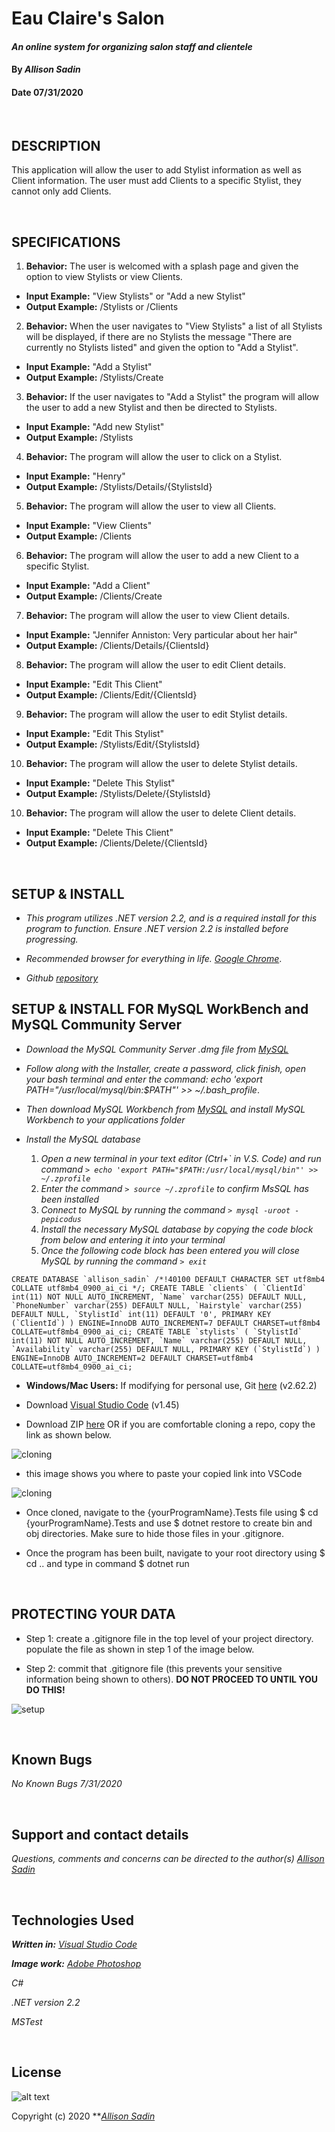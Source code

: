 # Eau Claire's Salon

#### _An online system for organizing salon staff and clientele_	

#### By _**Allison Sadin**_
#### Date 07/31/2020

<br>

## **DESCRIPTION**

This application will allow the user to add Stylist information as well as Client information. The user must add Clients to a specific Stylist, they cannot only add Clients.

<br>

 ## **SPECIFICATIONS**

1. **Behavior:** The user is welcomed with a splash page and given the option to view Stylists or view Clients.
* **Input Example:** "View Stylists" or "Add a new Stylist"
* **Output Example:** /Stylists or /Clients 

2. **Behavior:** When the user navigates to "View Stylists" a list of all Stylists will be displayed, if there are no Stylists the message "There are currently no Stylists listed" and given the option to "Add a Stylist".
* **Input Example:** "Add a Stylist"
* **Output Example:** /Stylists/Create

3. **Behavior:** If the user navigates to "Add a Stylist" the program will allow the user to add a new Stylist and then be directed to Stylists.
* **Input Example:** "Add new Stylist"
* **Output Example:** /Stylists

4. **Behavior:** The program will allow the user to click on a Stylist.
* **Input Example:** "Henry"
* **Output Example:** /Stylists/Details/{StylistsId}

5. **Behavior:** The program will allow the user to view all Clients.
* **Input Example:** "View Clients"
* **Output Example:** /Clients

6. **Behavior:** The program will allow the user to add a new Client to a specific Stylist.
* **Input Example:** "Add a Client"
* **Output Example:** /Clients/Create

7. **Behavior:** The program will allow the user to view Client details.
* **Input Example:** "Jennifer Anniston: Very particular about her hair"
* **Output Example:** /Clients/Details/{ClientsId}

8. **Behavior:** The program will allow the user to edit Client details.
* **Input Example:** "Edit This Client"
* **Output Example:** /Clients/Edit/{ClientsId}

9. **Behavior:** The program will allow the user to edit Stylist details.
* **Input Example:** "Edit This Stylist"
* **Output Example:** /Stylists/Edit/{StylistsId}

10. **Behavior:** The program will allow the user to delete Stylist details.
* **Input Example:** "Delete This Stylist"
* **Output Example:** /Stylists/Delete/{StylistsId}

10. **Behavior:** The program will allow the user to delete Client details.
* **Input Example:** "Delete This Client"
* **Output Example:** /Clients/Delete/{ClientsId}




<br>

## **SETUP & INSTALL**

* _This program utilizes .NET version 2.2, and is a required install for this program to function. Ensure .NET version 2.2 is installed before progressing._

*  _Recommended browser for everything in life. [Google Chrome](https://www.google.com/chrome/)_.

*  _Github [repository](https://github.com/aesadin/HairSalon.Solution.git)_

## **SETUP & INSTALL FOR MySQL WorkBench and MySQL Community Server**

* _Download the MySQL Community Server .dmg file from [MySQL](https://dev.mysql.com/downloads/file/?id=484914)_

*  _Follow along with the Installer, create a password, click finish, open your bash terminal and enter the command: echo 'export PATH="/usr/local/mysql/bin:$PATH"' >> ~/.bash_profile_.

*  _Then download MySQL Workbench from [MySQL](https://dev.mysql.com/downloads/file/?id=484391) and install MySQL Workbench to your applications folder_

* _Install the MySQL database_
  1. _Open a new terminal in your text editor (Ctrl+\` in V.S. Code) and run command `> echo 'export PATH="$PATH:/usr/local/mysql/bin"' >> ~/.zprofile`_
  2. _Enter the command `> source ~/.zprofile` to confirm MsSQL has been installed_
  3. _Connect to MySQL by running the command `> mysql -uroot -pepicodus`_
  4. _Install the necessary MySQL database by copying the code block from below and entering it into your terminal_
  5. _Once the following code block has been entered you will close MySQL by running the command `> exit`_

```CREATE DATABASE `allison_sadin` /*!40100 DEFAULT CHARACTER SET utf8mb4 COLLATE utf8mb4_0900_ai_ci */;
CREATE TABLE `clients` (
`ClientId` int(11) NOT NULL AUTO_INCREMENT,
`Name` varchar(255) DEFAULT NULL,
`PhoneNumber` varchar(255) DEFAULT NULL,
`Hairstyle` varchar(255) DEFAULT NULL,
`StylistId` int(11) DEFAULT '0',
PRIMARY KEY (`ClientId`)
) ENGINE=InnoDB AUTO_INCREMENT=7 DEFAULT CHARSET=utf8mb4 COLLATE=utf8mb4_0900_ai_ci;
CREATE TABLE `stylists` (
`StylistId` int(11) NOT NULL AUTO_INCREMENT,
`Name` varchar(255) DEFAULT NULL,
`Availability` varchar(255) DEFAULT NULL,
PRIMARY KEY (`StylistId`)
) ENGINE=InnoDB AUTO_INCREMENT=2 DEFAULT CHARSET=utf8mb4 COLLATE=utf8mb4_0900_ai_ci; ```




*  **Windows/Mac Users:** If modifying for personal use, Git [here](https://git-scm.com/downloads/) (v2.62.2)

* Download [Visual Studio Code](https://code.visualstudio.com/) (v1.45)

* Download ZIP [here](https://github.com/aesadin/HairSalon.Solution.git) OR if you are comfortable cloning a repo, copy the link as shown below.

![cloning](https://coding-assets.s3-us-west-2.amazonaws.com/img/clone.gif "How to clone repo")

* this image shows you where to paste your copied link into VSCode

![cloning](https://coding-assets.s3-us-west-2.amazonaws.com/img/clone-github2.gif "Cloning from Github within VSCode")

* Once cloned, navigate to the {yourProgramName}.Tests file using $ cd {yourProgramName}.Tests and use $ dotnet restore to create bin and obj directories. Make sure to hide those files in your .gitignore.

* Once the program has been built, navigate to your root directory using $ cd .. and type in command $ dotnet run

<br>

## **PROTECTING YOUR DATA**

* Step 1: create a .gitignore file in the top level of your project directory. populate the file as shown in step 1 of the image below.

* Step 2: commit that .gitignore file (this prevents your sensitive information being shown to others). **DO NOT PROCEED TO UNTIL YOU DO THIS!**


![setup](https://coding-assets.s3-us-west-2.amazonaws.com/img/readme-image.jpg "Set up instructions")


<br>

## **Known Bugs**

 _No Known Bugs 7/31/2020_

<br>

## **Support and contact details**

_Questions, comments and concerns can be directed to the author(s) [Allison Sadin](aesadin@gmail.com)_

<br>

## **Technologies Used**

_**Written in:** [Visual Studio Code](https://code.visualstudio.com/)_

_**Image work:** [Adobe Photoshop](https://www.adobe.com/products/photoshop.html/)_

_C#_ 

_.NET version 2.2_

_MSTest_


<br>

## **License**
![alt text][logo]

[logo]: https://img.shields.io/bower/l/bootstrap "MIT License"

Copyright (c) 2020 **_[Allison Sadin](aesadin@gmail.com)_